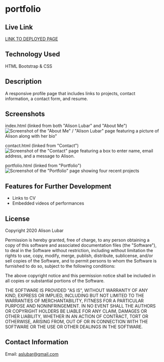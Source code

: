 # portfolio

## Live Link
[LINK TO DEPLOYED PAGE](https://theoriginalison.github.io/portfolio/)

## Technology Used
HTML
Bootstrap & CSS

## Description
A responsive profile page that includes links to projects, contact information, a contact form, and resume.

## Screenshots

index.html (linked from both "Alison Lubar" and "About Me")
![Screenshot of the "About Me" / "Alison Lubar" page featuring a picture of Alison along with her bio"](ReadMeImages.AboutMe.png)

contact.html (linked from "Contact")
![Screenshot of the "Contact" page featuring a box to enter name, email address, and a message to Alison.](ReadMeImages.Contact.png)

portfolio.html (linked from "Portfolio")
![Screenshot of the "Portfolio" page showing four recent projects](ReadMeImages.Portfolio.png)

## Features for Further Development
- Links to CV
- Embedded videos of performances

## License

Copyright 2020 Alison Lubar

Permission is hereby granted, free of charge, to any person obtaining a copy of this software and associated documentation files (the "Software"), to deal in the Software without restriction, including without limitation the rights to use, copy, modify, merge, publish, distribute, sublicense, and/or sell copies of the Software, and to permit persons to whom the Software is furnished to do so, subject to the following conditions:

The above copyright notice and this permission notice shall be included in all copies or substantial portions of the Software.

THE SOFTWARE IS PROVIDED "AS IS", WITHOUT WARRANTY OF ANY KIND, EXPRESS OR IMPLIED, INCLUDING BUT NOT LIMITED TO THE WARRANTIES OF MERCHANTABILITY, FITNESS FOR A PARTICULAR PURPOSE AND NONINFRINGEMENT. IN NO EVENT SHALL THE AUTHORS OR COPYRIGHT HOLDERS BE LIABLE FOR ANY CLAIM, DAMAGES OR OTHER LIABILITY, WHETHER IN AN ACTION OF CONTRACT, TORT OR OTHERWISE, ARISING FROM, OUT OF OR IN CONNECTION WITH THE SOFTWARE OR THE USE OR OTHER DEALINGS IN THE SOFTWARE.

## Contact Information
Email: aslubar@gmail.com
